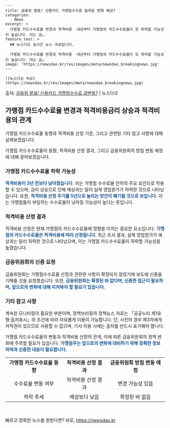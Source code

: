     ---
    title: 금융위 발표! 신용카드 가맹점수수료 놀라운 변화 예상?
    categories:
      - News
    excerpt: >
      가맹점 카드수수료율 변경과 적격비용  내년부터 가맹점의 카드수수료율이 또 하락할 가능성이 높습니다. 이는 금…
    feature_text: >
      ## 뉴스다오 실시간 뉴스 속보입니다.
    
      가맹점 카드수수료율 변경과 적격비용  내년부터 가맹점의 카드수수료율이 또 하락할 가능성이 높습니다. 이는 금…
    image: 'https://newsdao.kr/res/images/meta/newsdao_breakingnews.jpg'
    ---
    
    ![뉴스다오 속보](https://newsdao.kr/res/images/meta/newsdao_breakingnews.jpg)

<p>출처: <a href="https://newsdao.kr/4432" rel="dofollow">금융위 발표! 신용카드 가맹점수수료 급변동?</a> | 뉴스다오</p>

<h2 data-ke-size="size26">가맹점 카드수수료율 변경과 적격비용금리 상승과 적격비용의 관계</h2>
가맹점 카드수수료율 동향과 적격비용 산정 기준, 그리고 관련된 기타 참고 사항에 대해 살펴보겠습니다.

<p data-ke-size="size16">가맹점 카드수수료율이 동향, 적격비용 산정 결과, 그리고 금융위원회의 방침 변동 예정에 대해 알아보겠습니다.</p>

<h3>가맹점 카드수수료율 하락 가능성</h3>
<b><span style="color: #1a5490;">적격비용이 3년 전보다 낮아졌습니다.</span></b> 이는 가맹점 수수료율 인하의 주요 요인으로 작용할 수 있으며, 금리 상승으로 인해 예상과는 달리 실제 영업원가가 하락한 것으로 나타났습니다. 또한, <b><span style="color: #1a5490;">적격비용 산정 주기를 5년으로 늘리는 방안이 폐기될 것으로 보입니다.</span></b> 이는 가맹점들이 부담하는 수수료율이 낮아질 가능성이 높다는 뜻입니다.

<h3>적격비용 산정 결과</h3>
적격비용 산정은 현재 가맹점의 카드수수료율에 영향을 미치는 중요한 요소입니다. <b><span style="color: #1a5490;">가맹점의 카드수수료율은 적격비용에 따라 산정됩니다.</span></b> 최근 조사 결과, 실제 영업원가가 예상과는 달리 하락한 것으로 나타났으며, 이는 가맹점 카드수수료율이 하락할 가능성을 높였습니다.

<h3>금융위원회의 신중 요청</h3>
금융위원회는 가맹점수수료율 산정과 관련한 사항이 확정되지 않았기에 보도에 신중을 기해줄 것을 요청했습니다. 또한, <b><span style="color: #1a5490;">금융위원회는 확정된 바 없다며, 신중한 접근이 필요하며, 앞으로의 변화에 대해 지켜봐야 할 필요가 있습니다.</span></b>

<h3>기타 참고 사항</h3>
계속된 모니터링이 필요한 부분이며, 정책브리핑의 정책뉴스 자료는 「공공누리 제1유형:출처표시」의 조건에 따라 자유롭게 이용이 가능합니다. 단, 사진의 경우 제3자에게 저작권이 있으므로 사용할 수 없으며, 기사 이용 시에는 출처를 반드시 표기해야 합니다.

가맹점 카드수수료율의 변동과 적격비용 산정의 관계, 이에 따른 금융위원회의 정책 변화에 주목할 필요가 있습니다. <b><span style="color: #1a5490;">가맹점주는 앞으로의 변화에 대비하기 위해 정확한 정보 파악과 신중한 대응이 필요합니다.</span></b>

<table>
	<tr>
		<td style="text-align: center; height: 17px;"><b>가맹점 카드수수료율 동향</b></td>
		<td style="text-align: center; height: 17px;"><b>적격비용 산정 결과</b></td>
		<td style="text-align: center; height: 17px;"><b>금융위원회 방침 변동 예정</b></td>
	</tr>
	<tr>
		<td style="text-align: center; height: 17px;">수수료율 변동 여부</td>
		<td style="text-align: center; height: 17px;">적격비용 산정 결과</td>
		<td style="text-align: center; height: 17px;">변경 가능성 있음</td>
	</tr>
	<tr>
		<td style="text-align: center; height: 17px;">하락 추세</td>
		<td style="text-align: center; height: 17px;">예상보다 낮음</td>
		<td style="text-align: center; height: 17px;">확정된 바 없음</td>
	</tr>
</table>

<p data-ke-size="size16">&nbsp;</p> 

빠르고 정확한 뉴스를 원한다면? 바로, <a href="https://newsdao.kr" rel="dofollow">https://newsdao.kr</a>


    
